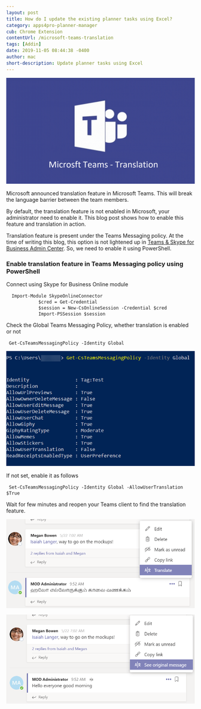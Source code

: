 ```yaml
---
layout: post
title: How do I update the existing planner tasks using Excel?
category: apps4pro-planner-manager
cub: Chrome Extension
contentUrl: /microsoft-teams-translation
tags: [Addin]
date: 2019-11-05 08:44:38 -0400
author: mac
short-description: Update planner tasks using Excel
---
```

![banner](/assets/images/microsoft-teams-translation/microsoft-teams-translation.png)

Microsoft announced translation feature in Microsoft Teams. This will break the language barrier between the team members.

By default, the translation feature is not enabled in Microsoft, your administrator need to enable it. This blog post shows how to enable this feature and translation in action.

Translation feature is present under the Teams Messaging policy. At the time of writing this blog, this option is not lightened up in [Teams & Skype for Business Admin Center](https://admin.teams.microsoft.com/). So, we need to enable it using PowerShell.

### **Enable translation feature in Teams Messaging policy using PowerShell**

Connect using Skype for Business Online module
````
  Import-Module SkypeOnlineConnector
            $cred = Get-Credential
            $session = New-CsOnlineSession -Credential $cred
            Import-PSSession $session
````

Check the Global Teams Messaging Policy, whether translation is enabled or not
````
 Get-CsTeamsMessagingPolicy -Identity Global
````
![get policy](/assets/images/microsoft-teams-translation/get-policy.png)

If not set, enable it as follows
````           
 Set-CsTeamsMessagingPolicy -Identity Global -AllowUserTranslation $True
````

Wait for few minutes and reopen your Teams client to find the translation feature.

![teams-translation](/assets/images/microsoft-teams-translation/teams-translation.png)

![teams-translation-original](/assets/images/microsoft-teams-translation/teams-translation-original.png)




